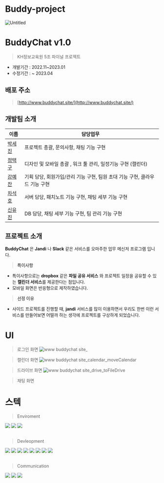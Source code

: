 # Buddy-project

![Untitled](https://user-images.githubusercontent.com/80880540/233829406-f3a3c51b-7304-4c0e-878a-178b0e98ad11.png)

# BuddyChat v1.0


> KH정보교육원 5조 파이널 프로젝트
- 개발기간 : 2022.11~2023.01
- 수정기간 : ~ 2023.04


## 배포 주소


> [http://www.buddychat.site/](http://www.buddychat.site/)
> 

## 개발팀 소개



| 이름 | 담당업무 |
| --- | --- |
| [박세진](https://github.com/OranGeShine01) | 프로젝트 총괄, 문의사항, 채팅 기능 구현 |
| [정택구](https://github.com/xorrn93) | 디자인 및 모바일 총괄 , 워크 툴 관리, 일정기능 구현 (캘린더) |
| [강예찬](https://github.com/YeChan3110) | 기획 담당, 회원가입/관리 기능 구현, 팀원 초대 기능 구현, 클라우드 기능 구현 |
| [차석호](https://github.com/ChaSeokHo) | 서버 담당, 패치노트 기능 구현, 채팅 세부 기능 구현 |
| [신유진](https://github.com/yujin000) | DB 담당, 채팅 세부 기능 구현, 팀 관리 기능 구현 |

## 프로젝트 소개



**BuddyChat** 은 **Jandi** 나 **Slack** 같은 서비스를 오마주한 업무 메신저 프로그램 입니다.

> **특이사항**
> 
- 특이사항으로는 **dropbox** 같은 **파일 공유 서비스** 와 프로젝트 일정을 공유할 수 있는 **캘린더 서비스**를 제공한다는 점입니다.
- 모바일 화면은 반응형으로 제작하였습니다.

> **선정 이유**
> 
- 사이드 프로젝트를 진행할 때, **jandi** 서비스를 많이 이용하면서 우리도 한번 이런 서비스를 만들어보면 어떨까 하는 생각에 프로젝트를 구상하게 되었습니다.

# UI
> 로그인 화면
![www buddychat site_](https://user-images.githubusercontent.com/80880540/233840562-5232af9f-4de0-4774-be76-7c445d74245f.png)

> 캘린더 화면
![www buddychat site_calendar_moveCalendar](https://user-images.githubusercontent.com/80880540/233840835-74530dbb-ba27-4d4e-802f-a2782d64773d.png)

> 드라이브 화면
![www buddychat site_drive_toFileDrive](https://user-images.githubusercontent.com/80880540/233840864-f0d7a593-f5c9-43b4-8455-f9cd6886f148.png)

> 채팅 화면


# 스텍
> Enviroment
<div align="left">
<img src="https://img.shields.io/badge/inteliJ-000000?style=for-the-badge&logo=ineteliJ&logoColor=white">
<img src="https://img.shields.io/badge/git-F05032?style=for-the-badge&logo=git&logoColor=white">
<img src="https://img.shields.io/badge/github-181717?style=for-the-badge&logo=github&logoColor=white">
</div>
<br>

> Devleopment
<div align="left">
<img src="https://img.shields.io/badge/java-007396?style=for-the-badge&logo=java&logoColor=white">
<img src="https://img.shields.io/badge/springboot-6DB33F?style=for-the-badge&logo=springboot&logoColor=white">
<img src="https://img.shields.io/badge/html5-E34F26?style=for-the-badge&logo=html5&logoColor=white">
<img src="https://img.shields.io/badge/css-1572B6?style=for-the-badge&logo=css3&logoColor=white">
<img src="https://img.shields.io/badge/jquery-0769AD?style=for-the-badge&logo=jquery&logoColor=white">
<img src="https://img.shields.io/badge/amazonaws-232F3E?style=for-the-badge&logo=amazonaws&logoColor=white">
<img src="https://img.shields.io/badge/oracle-F80000?style=for-the-badge&logo=oracle&logoColor=white">
<img src="https://img.shields.io/badge/gradle-02303A?style=for-the-badge&logo=gradle&logoColor=white">
</div>
<br>

> Communication
<div align="left">
<img src="https://img.shields.io/badge/notion-000000?style=for-the-badge&logo=notion&logoColor=white">
<img src="https://img.shields.io/badge/jandi-56B366?style=for-the-badge&logo=jandi&logoColor=white">
<img src="https://img.shields.io/badge/dropbox-0061FF?style=for-the-badge&logo=dropbox&logoColor=white">
</div>
<br>
